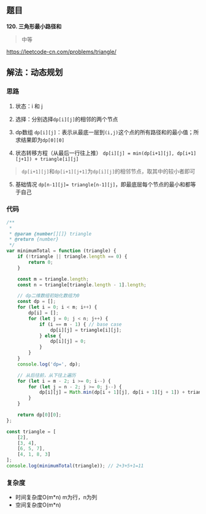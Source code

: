 ## 题目
**120. 三角形最小路径和**
>中等

https://leetcode-cn.com/problems/triangle/

## 解法：动态规划
### 思路
1. 状态：i 和 j

2. 选择：分别选择`dp[i][j]`的相邻的两个节点
 
3. dp数组
`dp[i][j]`：表示从最底一层到`(i,j)`这个点的所有路径和的最小值；所求结果即为`dp[0][0]`

4. 状态转移方程（从最后一行往上推）
`dp[i][j] = min(dp[i+1][j], dp[i+1][j+1]) + triangle[i][j]`
>`dp[i+1][j]`和`dp[i+1][j+1]`为`dp[i][j]`的相邻节点，取其中的较小者即可

5. 基础情况
`dp[n-1][j]= triangle[n-1][j]`，即最底层每个节点的最小和都等于自己

### 代码
```javascript
/**
 * 
 * @param {number[][]} triangle
 * @return {number}
 */
var minimumTotal = function (triangle) {
    if (!triangle || triangle.length == 0) {
        return 0;
    }

    const m = triangle.length;
    const n = triangle[triangle.length - 1].length;

    // dp二维数组初始化数组为0
    const dp = [];
    for (let i = 0; i < m; i++) {
        dp[i] = [];
        for (let j = 0; j < n; j++) {
            if (i == m - 1) { // base case
                dp[i][j] = triangle[i][j];
            } else {
                dp[i][j] = 0;
            }
        }
    }
    console.log('dp=', dp);

    // 从后往前，从下往上遍历
    for (let i = m - 2; i >= 0; i--) {
        for (let j = n - 2; j >= 0; j--) {
            dp[i][j] = Math.min(dp[i + 1][j], dp[i + 1][j + 1]) + triangle[i][j];
        }
    }

    return dp[0][0];
};

const triangle = [
    [2],
    [3, 4],
    [6, 5, 7],
    [4, 1, 8, 3]
];
console.log(minimumTotal(triangle)); // 2+3+5+1=11

```
### 复杂度
* 时间复杂度O(m*n) m为行，n为列
* 空间复杂度O(m*n)